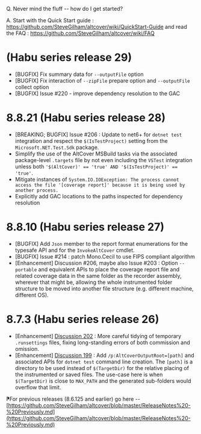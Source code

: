 ﻿Q. Never mind the fluff -- how do I get started?

A. Start with the Quick Start guide : https://github.com/SteveGilham/altcover/wiki/QuickStart-Guide and 
read the FAQ : https://github.com/SteveGilham/altcover/wiki/FAQ

# (Habu series release 29)
* [BUGFIX] Fix summary data for `--outputFile` option
* [BUGFIX] Fix interaction of `--zipFile` prepare option and `--outputFile` collect option
* [BUGFIX] Issue #220 - improve dependency resolution to the GAC

# 8.8.21 (Habu series release 28)
* [BREAKING; BUGFIX] Issue #206 : Update to net6+ for `dotnet test` integration and respect the `$(IsTestProject)` setting from the `Microsoft.NET.Test.Sdk` package.
* Simplify the use of the AltCover MSBuild tasks via the associated package-level `.targets` file by not even including the `VSTest` integration unless both `'$(AltCover)' == 'true' AND '$(IsTestProject)' == 'true'`.
* Mitigate instances of `System.IO.IOException: The process cannot access the file '[coverage report]' because it is being used by another process.`
* Explicitly add GAC locations to the paths inspected for dependency resolution

# 8.8.10 (Habu series release 27)
* [BUGFIX] Add `Json` member to the report format enumerations for the typesafe API and for the `InvokeAltCover` cmdlet.
* [BUGFIX] Issue #214 : patch Mono.Cecil to use FIPS compliant algorithm
* [Enhancement] Discussion #206, maybe also Issue #203 : Option `--portable` and equivalent APIs to place the coverage report file and related coverage data in the same folder as the recorder assembly, wherever that might be, allowing the whole instrumented folder structure to be moved into another file structure (e.g. different machine, different OS). 

# 8.7.3 (Habu series release 26)
* [Enhancement] [Discussion 202](https://github.com/SteveGilham/altcover/discussions/202) : More careful tidying of temporary `.runsettings` files, fixing long-standing errors of both commission and omission.
* [Enhancement] [Discussion 199](https://github.com/SteveGilham/altcover/discussions/199) : Add `/p:AltCoverOutputRoot=[path]` and associated APIs for `dotnet test` command line creation.  The `[path]` is a directory to be used instead of `$(TargetDir)` for the relative placing of the instrumented or saved files.  The use-case here is when `$(TargetDir)` is close to `MAX_PATH` and the generated sub-folders would overflow that limit.

⁋For previous releases (8.6.125 and earlier) go here -- [https://github.com/SteveGilham/altcover/blob/master/ReleaseNotes%20-%20Previously.md](https://github.com/SteveGilham/altcover/blob/master/ReleaseNotes%20-%20Previously.md)